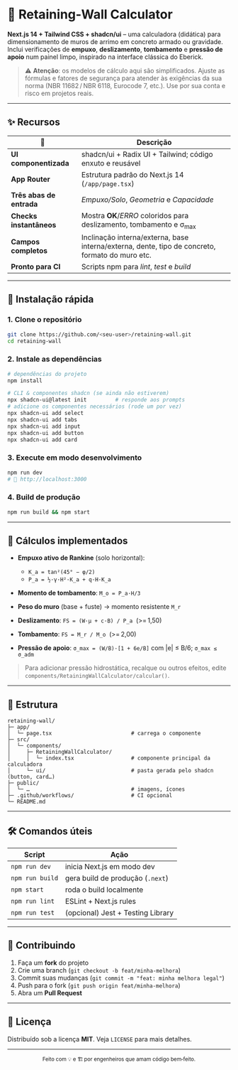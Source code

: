 # 🧱 Retaining‑Wall Calculator

**Next.js 14 + Tailwind CSS + shadcn/ui** – uma calculadora (didática) para dimensionamento de muros de arrimo em concreto armado ou gravidade. Inclui verificações de **empuxo**, **deslizamento**, **tombamento** e **pressão de apoio** num painel limpo, inspirado na interface clássica do Eberick.

> ⚠️  **Atenção**: os modelos de cálculo aqui são simplificados. Ajuste as fórmulas e fatores de segurança para atender às exigências da sua norma (NBR 11682 / NBR 6118, Eurocode 7, etc.). Use por sua conta e risco em projetos reais.

---

## ✨ Recursos

| 🧩                       | Descrição                                                                                       |
| ------------------------ | ----------------------------------------------------------------------------------------------- |
| **UI componentizada**    | shadcn/ui + Radix UI + Tailwind; código enxuto e reusável                                       |
| **App Router**           | Estrutura padrão do Next.js 14 (`/app/page.tsx`)                                                |
| **Três abas de entrada** | *Empuxo/Solo*, *Geometria* e *Capacidade*                                                       |
| **Checks instantâneos**  | Mostra **OK**/*ERRO* coloridos para deslizamento, tombamento e σ<sub>max</sub>                  |
| **Campos completos**     | Inclinação interna/externa, base interna/externa, dente, tipo de concreto, formato do muro etc. |
| **Pronto para CI**       | Scripts npm para *lint*, *test* e *build*                                                       |

---

## 🏁 Instalação rápida

### 1. Clone o repositório

```bash
git clone https://github.com/<seu‑user>/retaining-wall.git
cd retaining-wall
```

### 2. Instale as dependências

```bash
# dependências do projeto
npm install

# CLI & componentes shadcn (se ainda não estiverem)
npx shadcn-ui@latest init         # responde aos prompts
# adicione os componentes necessários (rode um por vez)
npx shadcn-ui add select
npx shadcn-ui add tabs
npx shadcn-ui add input
npx shadcn-ui add button
npx shadcn-ui add card
```

### 3. Execute em modo desenvolvimento

```bash
npm run dev
# 📡 http://localhost:3000
```

### 4. Build de produção

```bash
npm run build && npm start
```

---

## 🧮 Cálculos implementados

* **Empuxo ativo de Rankine** (solo horizontal):

  * `K_a = tan²(45° − φ/2)`
  * `P_a = ½·γ·H²·K_a + q·H·K_a`
* **Momento de tombamento**: `M_o = P_a·H/3`
* **Peso do muro** (base + fuste) → momento resistente `M_r`
* **Deslizamento**: `FS = (W·μ + c·B) / P_a`  (>= 1,50)
* **Tombamento**: `FS = M_r / M_o`  (>= 2,00)
* **Pressão de apoio**: `σ_max = (W/B)·[1 + 6e/B]` com |e| ≤ B/6; `σ_max ≤ σ_adm`

> Para adicionar pressão hidrostática, recalque ou outros efeitos, edite `components/RetainingWallCalculator/calcular()`.

---

## 📂 Estrutura

```
retaining-wall/
├─ app/
│  └─ page.tsx                         # carrega o componente
├─ src/
│  └─ components/
│     ├─ RetainingWallCalculator/
│     │  └─ index.tsx                  # componente principal da calculadora
│     └─ ui/                           # pasta gerada pelo shadcn (button, card…)
├─ public/
│  └─ …                                # imagens, ícones
├─ .github/workflows/                  # CI opcional
└─ README.md
```

---

## 🛠 Comandos úteis

| Script          | Ação                              |
| --------------- | --------------------------------- |
| `npm run dev`   | inicia Next.js em modo dev        |
| `npm run build` | gera build de produção (`.next`)  |
| `npm start`     | roda o build localmente           |
| `npm run lint`  | ESLint + Next.js rules            |
| `npm run test`  | (opcional) Jest + Testing Library |

---

## 🤝 Contribuindo

1. Faça um **fork** do projeto
2. Crie uma branch (`git checkout -b feat/minha-melhora`)
3. Commit suas mudanças (`git commit -m "feat: minha melhora legal"`)
4. Push para o fork (`git push origin feat/minha-melhora`)
5. Abra um **Pull Request**

---

## 📜 Licença

Distribuído sob a licença **MIT**. Veja `LICENSE` para mais detalhes.

---

<p align="center"><sub>Feito com 💡 e 🏗 por engenheiros que amam código bem‑feito.</sub></p>
